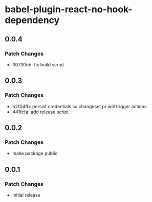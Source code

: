 # babel-plugin-react-no-hook-dependency

## 0.0.4

### Patch Changes

- 30730eb: fix build script

## 0.0.3

### Patch Changes

- b2f04fb: persist credentials so changeset pr will trigger actions
- 441fcfa: add release script

## 0.0.2

### Patch Changes

- make package public

## 0.0.1

### Patch Changes

- Initial release
